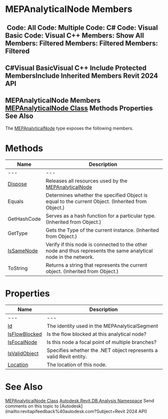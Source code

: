 # MEPAnalyticalNode Members

﻿
 Code: All Code: Multiple Code: C# Code: Visual Basic Code: Visual C++  Members: Show All Members: Filtered Members: Filtered Members: Filtered   
---  
C#Visual BasicVisual C++
Include Protected MembersInclude Inherited Members
Revit 2024 API  
---  
MEPAnalyticalNode Members  
[MEPAnalyticalNode Class](d542aa13-f6a7-087c-9660-b0698d303a0c.md "MEPAnalyticalNode Class") Methods Properties See Also  
---  
The [MEPAnalyticalNode](d542aa13-f6a7-087c-9660-b0698d303a0c.md "MEPAnalyticalNode Class") type exposes the following members.
# Methods
| Name | Description |
| --- | --- |
| --- | --- | --- |
| [Dispose](fab4ed2e-967d-783e-ce79-5ded061b11b9.md "Dispose Method") | Releases all resources used by the [MEPAnalyticalNode](d542aa13-f6a7-087c-9660-b0698d303a0c.md "MEPAnalyticalNode Class") |
| Equals | Determines whether the specified Object is equal to the current Object. (Inherited from Object.) |
| GetHashCode | Serves as a hash function for a particular type.  (Inherited from Object.) |
| GetType | Gets the Type of the current instance. (Inherited from Object.) |
| [IsSameNode](f11948ee-29b8-0450-75f7-0584dfa024f2.md "IsSameNode Method") | Verify if this node is connected to the other node and thus represents the same analytical node in the network. |
| ToString | Returns a string that represents the current object. (Inherited from Object.) |

# Properties
| Name | Description |
| --- | --- |
| --- | --- | --- |
| [Id](c8885842-960b-2ab7-3279-a760a0005e75.md "Id Property") | The identity used in the MEPAnalyticalSegment |
| [IsFlowBlocked](d54debcb-00d7-629f-5cda-e91dc8e18232.md "IsFlowBlocked Property") | Is the flow blocked at this analytical node? |
| [IsFocalNode](1948949a-5da0-2825-fc2c-856ac4711068.md "IsFocalNode Property") | Is this node a focal point of multiple branches? |
| [IsValidObject](1bcb7875-85c7-e5d0-79b2-e85a2a3f780a.md "IsValidObject Property") | Specifies whether the .NET object represents a valid Revit entity. |
| [Location](1b53744e-d015-a2eb-126a-17e57b77078b.md "Location Property") | The location of this node. |

# See Also
[MEPAnalyticalNode Class](d542aa13-f6a7-087c-9660-b0698d303a0c.md "MEPAnalyticalNode Class")
[Autodesk.Revit.DB.Analysis Namespace](958e2e12-587d-f188-5d7b-f13d7dbfdf48.md "Autodesk.Revit.DB.Analysis Namespace")
Send comments on this topic to [Autodesk](mailto:revitapifeedback%40autodesk.com?Subject=Revit 2024 API)